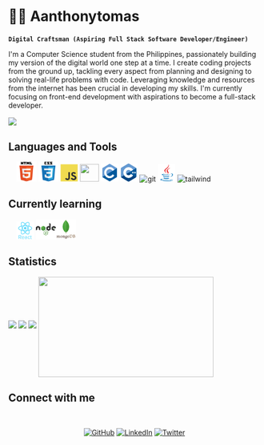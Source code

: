 
<h1 align="left">👨‍💻 Aanthonytomas</h1>
<p>	
	
**`Digital Craftsman (Aspiring Full Stack Software Developer/Engineer)`**<br> 
   
</p>
 
I'm a Computer Science student from the Philippines, passionately building my version of the digital world one step at a time. I create coding projects from the ground up, tackling every aspect from planning and designing to solving real-life problems with code. Leveraging knowledge and resources from the internet has been crucial in developing my skills. I'm currently focusing on front-end development with aspirations to become a full-stack developer. 

<a href="https://github.com/aanthonytomas">
	  <img align="center" src="https://visitcount.itsvg.in/api?id=aanthonytomas&label=Profile%20Views&color=12&icon=5&pretty=true" />
</a><br>
	    
<h2 align="left">Languages and Tools </h2>
<p align="left" >&nbsp &nbsp 
	<img src="https://raw.githubusercontent.com/devicons/devicon/master/icons/html5/html5-original-wordmark.svg" alt="html5" width="40" height="40"/>
	<img src="https://raw.githubusercontent.com/devicons/devicon/master/icons/css3/css3-original-wordmark.svg" alt="css3" width="40" height="40"/>
	<img src="https://raw.githubusercontent.com/devicons/devicon/master/icons/javascript/javascript-original.svg" alt="javascript" width="35" height="35"/> 
	<img src="https://upload.wikimedia.org/wikipedia/commons/thumb/b/b2/Bootstrap_logo.svg/512px-Bootstrap_logo.svg.png?20210507000024" width="38" height="35"/>  
	<img src="https://raw.githubusercontent.com/devicons/devicon/master/icons/c/c-original.svg" alt="c" width="35" height="36"/>
	<img src="https://raw.githubusercontent.com/devicons/devicon/master/icons/cplusplus/cplusplus-original.svg" alt="cplusplus" width="35" height="36"/>
	<img src="https://www.vectorlogo.zone/logos/git-scm/git-scm-icon.svg" alt="git" width="35" height="35"/>
	<img src="https://raw.githubusercontent.com/devicons/devicon/master/icons/java/java-original.svg" alt="java" width="35" height="35"/>
	<img src="https://www.vectorlogo.zone/logos/tailwindcss/tailwindcss-icon.svg" alt="tailwind" width="40" height="40"/>
</p>

<h2 align="left">Currently learning</h2>
<p>
	&nbsp &nbsp
	<img src="https://raw.githubusercontent.com/devicons/devicon/master/icons/react/react-original-wordmark.svg" alt="react" width="35" height="35"/>	
	<img src="https://raw.githubusercontent.com/devicons/devicon/master/icons/nodejs/nodejs-original-wordmark.svg" alt="nodejs" width="40" height="40"/><img 	src="https://raw.githubusercontent.com/devicons/devicon/master/icons/mongodb/mongodb-original-wordmark.svg" alt="mongodb" width="40" height="40"/>
 
</p>

<h2 align="left">Statistics</h2>

![](http://github-profile-summary-cards.vercel.app/api/cards/profile-details?username=Aanthonytomas&theme=transparent)
![](http://github-profile-summary-cards.vercel.app/api/cards/stats?username=Aanthonytomas&theme=transparent)
![](http://github-profile-summary-cards.vercel.app/api/cards/productive-time?username=Aanthonytomas&theme=transparent&utcOffset=8)
<a href="https://github.com/aanthonytomas/convoychat"><img height=200 width=350 align="center" src="https://github-readme-stats.vercel.app/api/top-langs?username=aanthonytomas&layout=compact&langs_count=8&card_width=320&theme=transparent&hide_border=true&bg_color=00000000&cache_seconds=21600&disable_animations=true" />
</a>

<h2 align="left">Connect with me</h2>
	
<br>	 
<p align=center>
<a href="https://github.com/aanthonytomas"><img src="https://user-images.githubusercontent.com/58532023/171219272-a68dd897-a9c7-4826-b7e6-10ef84e6a0a8.png" alt="GitHub"/></a>
<a href="https://www.linkedin.com/in/aanthonytomas/"><img src="https://user-images.githubusercontent.com/58532023/171219303-8839f911-21bf-453f-b517-9dd6ef9a873c.png" alt="LinkedIn"/></a>
<a href="https://twitter.com/aanthonytomas"><img src="https://user-images.githubusercontent.com/58532023/171218519-2ccc030a-72b5-45ea-a2ec-7f1dfbef917f.png" alt="Twitter"/></a>
</p>
